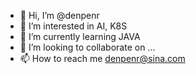 - 👋 Hi, I’m @denpenr
- 👀 I’m interested in AI, K8S
- 🌱 I’m currently learning JAVA
- 💞️ I’m looking to collaborate on ...
- 📫 How to reach me denpenr@sina.com

